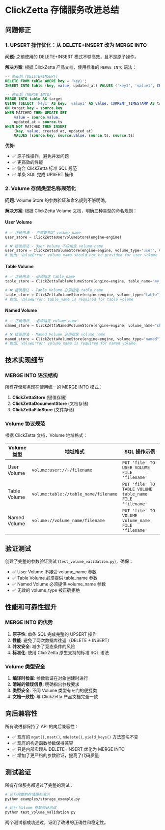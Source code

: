 # ClickZetta 存储服务改进总结

## 问题修正

### 1. UPSERT 操作优化：从 DELETE+INSERT 改为 MERGE INTO

**问题**: 之前使用的 DELETE+INSERT 模式不够高效，且不是原子操作。

**解决方案**: 根据 ClickZetta 产品文档，使用标准的 `MERGE INTO` 语法：

```sql
-- 修正前 (DELETE+INSERT)
DELETE FROM table WHERE key = 'key1';
INSERT INTO table (key, value, updated_at) VALUES ('key1', 'value1', CURRENT_TIMESTAMP);

-- 修正后 (MERGE INTO)
MERGE INTO table AS target
USING (SELECT 'key1' AS key, 'value1' AS value, CURRENT_TIMESTAMP AS ts) AS source
ON target.key = source.key
WHEN MATCHED THEN UPDATE SET
    value = source.value,
    updated_at = source.ts
WHEN NOT MATCHED THEN INSERT
    (key, value, created_at, updated_at)
    VALUES (source.key, source.value, source.ts, source.ts)
```

**优势**:
- ✅ 原子性操作，避免并发问题
- ✅ 更高效的性能
- ✅ 符合 ClickZetta 标准 SQL 规范
- ✅ 单条 SQL 完成 UPSERT 操作

### 2. Volume 存储类型名称规范化

**问题**: Volume Store 的参数验证和命名规则不够明确。

**解决方案**: 根据 ClickZetta Volume 文档，明确三种类型的命名规则：

#### User Volume
```python
# ✅ 正确用法 - 不需要指定 volume_name
user_store = ClickZettaUserVolumeStore(engine=engine)

# ❌ 错误用法 - User Volume 不应指定 volume_name
user_store = ClickZettaVolumeStore(engine=engine, volume_type="user", volume_name="xxx")
# 抛出: ValueError: volume_name should not be provided for user volume (uses current user '~')
```

#### Table Volume
```python
# ✅ 正确用法 - 必须指定 table_name
table_store = ClickZettaTableVolumeStore(engine=engine, table_name="my_table")

# ❌ 错误用法 - Table Volume 必须指定 table_name
table_store = ClickZettaVolumeStore(engine=engine, volume_type="table")
# 抛出: ValueError: table_name is required for table volume
```

#### Named Volume
```python
# ✅ 正确用法 - 必须指定 volume_name
named_store = ClickZettaNamedVolumeStore(engine=engine, volume_name="shared_volume")

# ❌ 错误用法 - Named Volume 必须指定 volume_name
named_store = ClickZettaVolumeStore(engine=engine, volume_type="named")
# 抛出: ValueError: volume_name is required for named volume
```

## 技术实现细节

### MERGE INTO 语法结构

所有存储服务现在使用统一的 MERGE INTO 模式：

1. **ClickZettaStore** (键值存储)
2. **ClickZettaDocumentStore** (文档存储)
3. **ClickZettaFileStore** (文件存储)

### Volume 协议规范

根据 ClickZetta 文档，Volume 地址格式：

| Volume 类型 | 地址格式 | SQL 操作示例 |
|------------|----------|-------------|
| User Volume | `volume:user://~/filename` | `PUT 'file' TO USER VOLUME FILE 'filename'` |
| Table Volume | `volume:table://table_name/filename` | `PUT 'file' TO TABLE VOLUME table_name FILE 'filename'` |
| Named Volume | `volume://volume_name/filename` | `PUT 'file' TO VOLUME volume_name FILE 'filename'` |

## 验证测试

创建了完整的参数验证测试 (`test_volume_validation.py`)，确保：

- ✅ User Volume 不接受 volume_name 参数
- ✅ Table Volume 必须提供 table_name 参数
- ✅ Named Volume 必须提供 volume_name 参数
- ✅ 无效的 volume_type 被正确拒绝

## 性能和可靠性提升

### MERGE INTO 的优势

1. **原子性**: 单条 SQL 完成完整的 UPSERT 操作
2. **性能**: 避免了两次数据库往返（DELETE + INSERT）
3. **并发安全**: 减少了竞态条件的风险
4. **标准化**: 使用 ClickZetta 原生支持的标准 SQL 语法

### Volume 类型安全

1. **编译时检查**: 参数验证在对象创建时进行
2. **清晰的错误信息**: 明确指出参数要求
3. **类型安全**: 不同 Volume 类型有专门的便捷类
4. **文档一致性**: 与 ClickZetta 产品文档完全一致

## 向后兼容性

所有改进都保持了 API 的向后兼容性：

- ✅ 现有的 `mget()`, `mset()`, `mdelete()`, `yield_keys()` 方法签名不变
- ✅ 现有的构造函数参数保持兼容
- ✅ 只是内部实现从 DELETE+INSERT 优化为 MERGE INTO
- ✅ 增加了更严格的参数验证，提高了代码质量

## 测试验证

所有存储服务都通过了完整的测试：

```bash
# 运行完整的存储服务演示
python examples/storage_example.py

# 运行 Volume 参数验证测试
python test_volume_validation.py
```

两个测试都成功通过，证明了改进的正确性和稳定性。